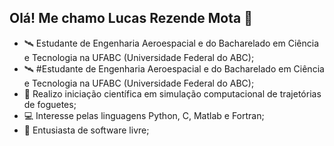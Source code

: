 ## Olá! Me chamo Lucas Rezende Mota 👋

-   🛰️ Estudante de Engenharia Aeroespacial e do Bacharelado em Ciência e Tecnologia na UFABC (Universidade Federal do ABC);
-   🛰️ #Estudante de Engenharia Aeroespacial e do Bacharelado em Ciência e Tecnologia na UFABC (Universidade Federal do ABC);
-   🚀	Realizo iniciação científica em simulação computacional de trajetórias de foguetes;
-   💻 Interesse pelas linguagens Python, C, Matlab e Fortran;
-   🐧	Entusiasta de software livre;
